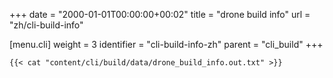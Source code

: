 +++
date = "2000-01-01T00:00:00+00:02"
title = "drone build info"
url = "zh/cli-build-info"

[menu.cli]
  weight = 3
  identifier = "cli-build-info-zh"
  parent = "cli_build"
+++

```text
{{< cat "content/cli/build/data/drone_build_info.out.txt" >}}
```
